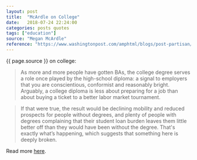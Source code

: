 ```yaml
---
layout: post
title:  "McArdle on College"
date:   2018-07-24 22:24:00
categories: posts quotes
tags: ["education"]
source: "Megan McArdle"
reference: "https://www.washingtonpost.com/amphtml/blogs/post-partisan/wp/2018/07/19/up-or-out-goes-sideways/"
---
```


{{ page.source }} on college:

> As more and more people have gotten BAs, the college degree serves a role once played by the high-school diploma: a signal to employers that you are conscientious, conformist and reasonably bright. Arguably, a college diploma is less about preparing for a job than about buying a ticket to a better labor market tournament.

> If that were true, the result would be declining mobility and reduced prospects for people without degrees, and plenty of people with degrees complaining that their student loan burden leaves them little better off than they would have been without the degree. That's exactly what’s happening, which suggests that something here is deeply broken.

Read more [here]({{page.reference}}).

